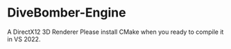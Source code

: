 # DiveBomber-Engine
A DirectX12 3D Renderer
Please install CMake when you ready to compile it in VS 2022.
